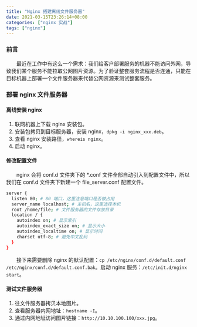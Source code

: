 ```yaml
---
title: "Nginx 搭建离线文件服务器"
date: 2021-03-15T23:26:14+08:00
categories: ["nginx 实战"]
tags: ["nginx"]
---
```


### 前言

　　最近在工作中有这么一个需求：我们给客户部署服务的机器不能访问外网，导致我们某个服务不能拉取公网图片资源。为了验证整套服务流程是否连通，只能在目标机器上部署一个文件服务器来代替公网资源来测试整套服务。

### 部署 nginx 文件服务器

#### 离线安装 nginx

1. 联网机器上下载 nginx 安装包。
2. 安装包拷贝到目标服务器，安装 nginx，`dpkg -i nginx_xxx.deb`。
3. 查看 nginx 安装路径，`whereis nginx`。
4. 启动 nginx。

#### 修改配置文件

　　nginx 会将 conf.d 文件夹下的 *.conf 文件全部自动引入到配置文件中，所以我们在 conf.d 文件夹下新建一个 file_server.conf 配置文件。

``` bash
server {
  listen 80; # 80 端口，这里注意端口是否被占用
  server_name localhost; # 主机名，这里选择本机
  root /home/file; # 文件服务器的文件存放目录
  location / {
    autoindex on; # 显示索引
    autoindex_exact_size on; # 显示大小
    autoindex_localtime on; # 显示时间
    charset utf-8; # 避免中文乱码
  }
}
```

　　接下来需要删除 nginx 的默认配置：`cp /etc/nginx/conf.d/default.conf /etc/nginx/conf.d/default.conf.bak`。启动 nginx 服务：`/etc/init.d/nginx start`。

#### 测试文件服务器

1. 往文件服务器拷贝本地图片。
2. 查看服务器内网地址：`hostname -I`。
3. 通过内网地址访问图片链接：`http://10.10.100.100/xxx.jpg`。
